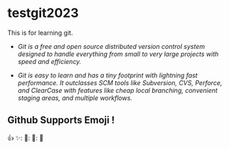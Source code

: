 # testgit2023
This is for learning git.
- *Git is a free and open source distributed version control system designed to handle everything from small to very large projects with speed and efficiency.*

- *Git is easy to learn and has a tiny footprint with lightning fast performance. It outclasses SCM tools like Subversion, CVS, Perforce, and ClearCase with features like cheap local branching, convenient staging areas, and multiple workflows.*

## Github Supports Emoji !
:+1: ✨: 🐫: 🎉: 🚀
